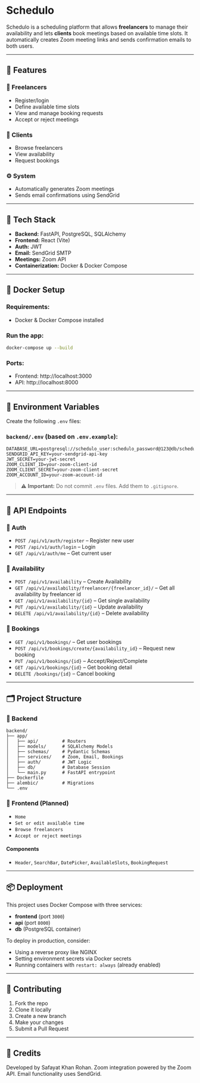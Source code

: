 
# Schedulo

Schedulo is a scheduling platform that allows **freelancers** to manage their availability and lets **clients** book meetings based on available time slots. It automatically creates Zoom meeting links and sends confirmation emails to both users.

---

## 🚀 Features

### 👤 Freelancers
- Register/login
- Define available time slots
- View and manage booking requests
- Accept or reject meetings

### 👥 Clients
- Browse freelancers
- View availability
- Request bookings

### ⚙️ System
- Automatically generates Zoom meetings
- Sends email confirmations using SendGrid

---

## 🧱 Tech Stack

- **Backend:** FastAPI, PostgreSQL, SQLAlchemy
- **Frontend:** React (Vite)
- **Auth:** JWT
- **Email:** SendGrid SMTP
- **Meetings:** Zoom API
- **Containerization:** Docker & Docker Compose

---

## 🐳 Docker Setup

### Requirements:
- Docker & Docker Compose installed

### Run the app:

```bash
docker-compose up --build
```

### Ports:
- Frontend: http://localhost:3000
- API: http://localhost:8000

---

## 🔐 Environment Variables

Create the following `.env` files:

### `backend/.env` (based on `.env.example`):

```env
DATABASE_URL=postgresql://schedulo_user:schedulo_password@123@db/schedulo_db
SENDGRID_API_KEY=your-sendgrid-api-key
JWT_SECRET=your-jwt-secret
ZOOM_CLIENT_ID=your-zoom-client-id
ZOOM_CLIENT_SECRET=your-zoom-client-secret
ZOOM_ACCOUNT_ID=your-zoom-account-id
```

> ⚠️ **Important:** Do not commit `.env` files. Add them to `.gitignore`.

---

## 🧪 API Endpoints

### 📌 Auth
- `POST /api/v1/auth/register` – Register new user  
- `POST /api/v1/auth/login` – Login  
- `GET /api/v1/auth/me` – Get current user  

### 📌 Availability
- `POST /api/v1/availability` – Create Availability 
- `GET /api/v1/availability/freelancer/{freelancer_id}/` – Get all availability by freelancer id
- `GET /api/v1/availability/{id}` – Get single availability
- `PUT /api/v1/availability/{id}` – Update availability
- `DELETE /api/v1/availability/{id}` – Delete availability

### 📌 Bookings
- `GET /api/v1/bookings/` – Get user bookings  
- `POST /api/v1/bookings/create/{availability_id}` – Request new booking 
- `PUT /api/v1/bookings/{id}` – Accept/Reject/Complete  
- `GET /api/v1/bookings/{id}` – Get booking detail  
- `DELETE /bookings/{id}` – Cancel booking

---

## 🗂️ Project Structure

### 📁 Backend

```
backend/
├── app/
│   ├── api/         # Routers
│   ├── models/      # SQLAlchemy Models
│   ├── schemas/     # Pydantic Schemas
│   ├── services/    # Zoom, Email, Bookings
│   ├── auth/        # JWT Logic
│   ├── db/          # Database Session
│   └── main.py      # FastAPI entrypoint
├── Dockerfile
├── alembic/         # Migrations
└── .env
```

### 📁 Frontend (Planned)

- `Home`
- `Set or edit available time`
- `Browse freelancers`
- `Accept or reject meetings`

#### Components
- `Header`, `SearchBar`, `DatePicker`, `AvailableSlots`, `BookingRequest`

---

## 📦 Deployment

This project uses Docker Compose with three services:

- **frontend** (port `3000`)
- **api** (port `8000`)
- **db** (PostgreSQL container)

To deploy in production, consider:
- Using a reverse proxy like NGINX
- Setting environment secrets via Docker secrets
- Running containers with `restart: always` (already enabled)

---

## 🤝 Contributing

1. Fork the repo
2. Clone it locally
3. Create a new branch
4. Make your changes
5. Submit a Pull Request


---

## 🙏 Credits

Developed by Safayat Khan Rohan. Zoom integration powered by the Zoom API. Email functionality uses SendGrid.
